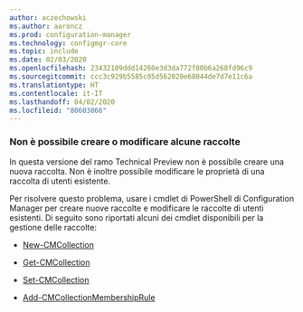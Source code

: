 ```yaml
---
author: aczechowski
ms.author: aaroncz
ms.prod: configuration-manager
ms.technology: configmgr-core
ms.topic: include
ms.date: 02/03/2020
ms.openlocfilehash: 23432109ddd14260e3d3da772f80b6a268fd96c9
ms.sourcegitcommit: ccc3c929b5585c05d562020e68044de7d7e11c6a
ms.translationtype: HT
ms.contentlocale: it-IT
ms.lasthandoff: 04/02/2020
ms.locfileid: "80603866"
---
```

### <a name="cant-create-or-edit-some-collections"></a><a name="ki_coll"></a> Non è possibile creare o modificare alcune raccolte

<!--6197183-->
In questa versione del ramo Technical Preview non è possibile creare una nuova raccolta. Non è inoltre possibile modificare le proprietà di una raccolta di utenti esistente.

Per risolvere questo problema, usare i cmdlet di PowerShell di Configuration Manager per creare nuove raccolte e modificare le raccolte di utenti esistenti. Di seguito sono riportati alcuni dei cmdlet disponibili per la gestione delle raccolte:

- [New-CMCollection](https://docs.microsoft.com/powershell/module/configurationmanager/new-cmcollection?view=sccm-ps)

- [Get-CMCollection](https://docs.microsoft.com/powershell/module/configurationmanager/get-cmcollection?view=sccm-ps)

- [Set-CMCollection](https://docs.microsoft.com/powershell/module/configurationmanager/set-cmcollection?view=sccm-ps#related-links)

- [Add-CMCollectionMembershipRule](https://docs.microsoft.com/powershell/module/configurationmanager/add-cmcollectionmembershiprule?view=sccm-ps)
